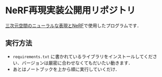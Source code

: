 # NeRF再現実装公開用リポジトリ
[三次元空間のニューラルな表現とNeRF](https://blog.albert2005.co.jp/2020/05/08/nerf/)で使用したプログラムです．

## 実行方法
- `requirements.txt` に書かれているライブラリをインストールしてください．バージョンは厳密に合わせなくてもだいたい動きます．
- あとはノートブックを上から順に実行していくだけ．
